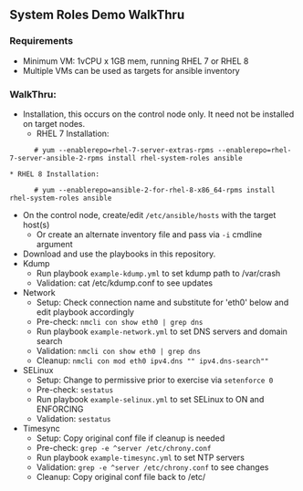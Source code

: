 ## System Roles Demo WalkThru

### Requirements
* Minimum VM: 1vCPU x 1GB mem, running RHEL 7 or RHEL 8
* Multiple VMs can be used as targets for ansible inventory

### WalkThru:
* Installation, this occurs on the control node only.  It need not be installed on target nodes.
    * RHEL 7 Installation:
```
      # yum --enablerepo=rhel-7-server-extras-rpms --enablerepo=rhel-7-server-ansible-2-rpms install rhel-system-roles ansible
```
    * RHEL 8 Installation:
```
      # yum --enablerepo=ansible-2-for-rhel-8-x86_64-rpms install rhel-system-roles ansible
```
* On the control node, create/edit ```/etc/ansible/hosts``` with the target host(s)
  * Or create an alternate inventory file and pass via ```-i``` cmdline argument
* Download and use the playbooks in this repository.
* Kdump
  * Run playbook ```example-kdump.yml``` to set kdump path to /var/crash
  * Validation: cat /etc/kdump.conf to see updates
* Network
  * Setup: Check connection name and substitute for 'eth0' below and edit playbook accordingly
  * Pre-check: ```nmcli con show eth0 | grep dns```
  * Run playbook ```example-network.yml``` to set DNS servers and domain search
  * Validation: ```nmcli con show eth0 | grep dns```
  * Cleanup: ```nmcli con mod eth0 ipv4.dns "" ipv4.dns-search""```
* SELinux
  * Setup: Change to permissive prior to exercise via ```setenforce 0```
  * Pre-check: ```sestatus```
  * Run playbook ```example-selinux.yml``` to set SELinux to ON and ENFORCING
  * Validation: ```sestatus```
* Timesync
  * Setup: Copy original conf file if cleanup is needed
  * Pre-check: ```grep -e ^server /etc/chrony.conf```
  * Run playbook ```example-timesync.yml``` to set NTP servers
  * Validation: ```grep -e ^server /etc/chrony.conf``` to see changes
  * Cleanup: Copy original conf file back to /etc/
